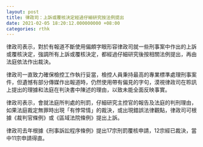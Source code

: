 ```yaml
---
layout: post
title: 律政司：上訴或覆核決定經過仔細研究按法例提出
date: 2021-02-05 18:20:12.000000000 +08:00
categories: rthk
---
```


律政司表示，對於有報道不斷使用偏頗字眼形容律政司就一些刑事案中作出的上訴或覆核決定，強調所有上訴或覆核決定，都經過仔細研究後按相關法例提出，再由法庭依法作出裁決。

律政司一直致力確保檢控工作執行妥當，檢控人員秉持最高的專業標準處理刑事案件，但遺憾有部分傳媒作出報道時，仍然使用帶有偏見的字句，漠視律政司在聆訊上提出的理據和法庭在判決書中陳述的理由，以致未能全面反映事實。

律政司表示，會就法庭所判處的刑罰，仔細研究主控官的報告及法庭的判刑理由，如果法庭裁定無罪時出現「有悖常情」的裁決，或出現錯誤法律觀點，律政司可根據《裁判官條例》或《區域法院條例》提出上訴。

律政司去年根據《刑事訴訟程序條例》提出17宗刑罰覆核申請，12宗經已裁決，當中11宗申請得直。
